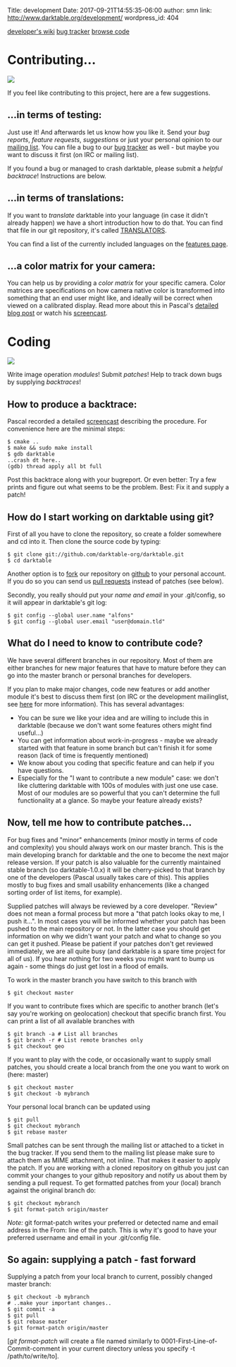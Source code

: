 Title: development
Date: 2017-09-21T14:55:35-06:00 
author: smn
link: http://www.darktable.org/development/
wordpress_id: 404

<div class="subnav">
    <a href="http://darktable.org/redmine/projects/darktable/wiki">developer's wiki</a> 
    <a href="http://darktable.org/redmine/projects/darktable/issues">bug tracker</a> 
    <a href="http://darktable.org/redmine/projects/darktable/repository">browse code</a> 
</div>

# Contributing...
![]({attach}mushroom.jpg)

If you feel like contributing to this project, here are a few suggestions.

## ...in terms of testing:

Just use it! And afterwards let us know how you like it. Send your _bug reports_, _feature requests_, _suggestions_ or just your personal opinion to our [mailing list](http://www.darktable.org/contact/#mailinglists). You can file a bug to our [bug tracker](http://darktable.org/redmine/projects/darktable/issues) as well - but maybe you want to discuss it first (on IRC or mailing list).

If you found a bug or managed to crash darktable, please submit a _helpful backtrace_! Instructions are below.

## ...in terms of translations:

If you want to _translate_ darktable into your language (in case it didn't already happen) we have a short introduction how to do that. You can find that file in our git repository, it's called [TRANSLATORS](https://github.com/darktable-org/darktable/blob/master/doc/TRANSLATORS).

You can find a list of the currently included languages on the [features page](http://www.darktable.org/features/).

## ...a color matrix for your camera:

You can help us by providing a _color matrix_ for your specific camera. Color matrices are specifications on how camera native color is transformed into something that an end user might like, and ideally will be correct when viewed on a calibrated display. Read more about this in Pascal's [detailed blog post](http://blog.pcode.nl/2010/06/28/darktable-camera-color-profiling/) or watch his [screencast](http://blog.pcode.nl/2010/09/06/darktable-camera-color-profiling-screencast/).


# Coding
![]({attach}firering.jpg)

Write image operation _modules_! Submit _patches_! Help to track down bugs by supplying _backtraces_!

## How to produce a backtrace:

Pascal recorded a detailed [screencast](http://blog.pcode.nl/2010/08/31/contributing-backtraces/) describing the procedure. For convenience here are the minimal steps:

	$ cmake ..
	$ make && sudo make install
	$ gdb darktable
	..crash dt here..
	(gdb) thread apply all bt full

Post this backtrace along with your bugreport. Or even better: Try a few prints and figure out what seems to be the problem. Best: Fix it and supply a patch!

## How do I start working on darktable using git?

First of all you have to clone the repository, so create a folder somewhere and cd into it. Then clone the source code by typing:

	$ git clone git://github.com/darktable-org/darktable.git
	$ cd darktable

Another option is to [fork](http://help.github.com/fork-a-repo/) our repository on [github](https://github.com/darktable-org/darktable) to your personal account. If you do so you can send us [pull requests](http://help.github.com/send-pull-requests/) instead of patches (see below).

Secondly, you really should put your _name and email_ in your .git/config, so it will appear in darktable's git log:

	$ git config --global user.name "alfons"
	$ git config --global user.email "user@domain.tld"

## What do I need to know to contribute code?

We have several different branches in our repository. Most of them are either branches for new major features that have to mature before they can go into the master branch or personal branches for developers.

If you plan to make major changes, code new features or add another module it's best to discuss them first (on IRC or the development mailinglist, see [here](http://www.darktable.org/contact/) for more information). This has several advantages:

  * You can be sure we like your idea and are willing to include this in darktable (because we don't want some features others might find useful...)
  * You can get information about work-in-progress - maybe we already started with that feature in some branch but can't finish it for some reason (lack of time is frequently mentioned)
  * We know about you coding that specific feature and can help if you have questions.
  * Especially for the "I want to contribute a new module" case: we don't like cluttering darktable with 100s of modules with just one use case. Most of our modules are so powerful that you can't determine the full functionality at a glance. So maybe your feature already exists?

## Now, tell me how to contribute patches...

For bug fixes and "minor" enhancements (minor mostly in terms of code and complexity) you should always work on our master branch. This is the main developing branch for darktable and the one to become the next major release version. If your patch is also valuable for the currently maintained stable branch (so darktable-1.0.x) it will be cherry-picked to that branch by one of the developers (Pascal usually takes care of this). This applies mostly to bug fixes and small usability enhancements (like a changed sorting order of list items, for example).

Supplied patches will always be reviewed by a core developer. "Review" does not mean a formal process but more a "that patch looks okay to me, I push it...". In most cases you will be informed whether your patch has been pushed to the main repository or not. In the latter case you should get information on why we didn't want your patch and what to change so you can get it pushed. Please be patient if your patches don't get reviewed immediately, we are all quite busy (and darktable is a spare time project for all of us). If you hear nothing for two weeks you might want to bump us again - some things do just get lost in a flood of emails.

To work in the master branch you have switch to this branch with

    $ git checkout master

If you want to contribute fixes which are specific to another branch (let's say you're working on geolocation) checkout that specific branch first. You can print a list of all available branches with

	$ git branch -a # List all branches
	$ git branch -r # List remote branches only
	$ git checkout geo

If you want to play with the code, or occasionally want to supply small patches, you should create a local branch from the one you want to work on (here: master)

	$ git checkout master
	$ git checkout -b mybranch

Your personal local branch can be updated using

	$ git pull
	$ git checkout mybranch
	$ git rebase master

Small patches can be sent through the mailing list or attached to a ticket in the bug tracker. If you send them to the mailing list please make sure to attach them as MIME attachment, not inline. That makes it easier to apply the patch. If you are working with a cloned repository on github you just can commit your changes to your github repository and notify us about them by sending a pull request. To get formatted patches from your (local) branch against the original branch do:

	$ git checkout mybranch
	$ git format-patch origin/master

_Note:_ git format-patch writes your preferred or detected name and email address in the From: line of the patch. This is why it's good to have your preferred username and email in your .git/config file.

## So again: supplying a patch - fast forward

Supplying a patch from your local branch to current, possibly changed master branch:

	$ git checkout -b mybranch
	# ..make your important changes..
	$ git commit -a
	$ git pull
	$ git rebase master
	$ git format-patch origin/master

[_git format-patch_ will create a file named similarly to 0001-First-Line-of-Commit-comment in your current directory unless you specify -t /path/to/write/to].
